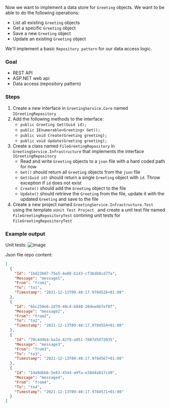 Now we want to implement a data store for `Greeting` objects. We want to be able to do the following operations:
* List all existing `Greeting` objects
* Get a specific `Greeting` object
* Save a new `Greeting` object
* Update an existing `Greeting` object

We'll implement a basic `Repository pattern` for our data access logic.

### Goal
- REST API
- ASP.NET web api
- Data access (repository pattern)

### Steps
1. Create a new interface in `GreetingService.Core` named `IGreetingRepository`
2. Add the following methods to the interface:
    - `public Greeting Get(Guid id);`
    - `public IEnumerable<Greeting> Get();`
    - `public void Create(Greeting greeting);`
    - `public void Update(Greeting greeting);`
3. Create a class named `FileGreetingRepository` in `GreetingService.Infrastructure` that implements the interface `IGreetingRepository` 
    - Read and write `Greeting` objects to a `json` file with a hard coded path for now
    - `Get()` should return all `Greeting` objects from the `json` file
    - `Get(Guid id)` should return a single `Greeting` object with `id`. Throw exception if `id` does not exist
    - `Create()` should add the `Greeting` object to the file
    - `Update()` should retrieve the `Greeting` from the file, update it with the updated `Greeting` and save to the file
4. Create a new project named `GreetingService.Infrastructure.Test` using the template `xUnit Test Project ` and create a unit test file named `FileGreetingRepositoryTest` contining unit tests for `FileGreetingRepositoryTest`  

### Example output
Unit tests:
![image](https://user-images.githubusercontent.com/2921523/145779849-3d012c07-4d4f-4a79-8a39-11e2d69cd05a.png)

Json file repo content:
```json
[
  {
    "Id": "1bd23b07-75e5-4e88-b143-cf36db8cd7fa",
    "Message": "message1",
    "From": "from1",
    "To": "to1",
    "Timestamp": "2021-12-13T09:40:17.9784526+01:00"
  },
  {
    "Id": "6bc259e6-2d70-40c4-b840-20dee66fef8f",
    "Message": "message2",
    "From": "from2",
    "To": "to2",
    "Timestamp": "2021-12-13T09:40:17.9784554+01:00"
  },
  {
    "Id": "70c4d464-ba2a-42f8-a051-7087d5d72035",
    "Message": "message3",
    "From": "from3",
    "To": "to3",
    "Timestamp": "2021-12-13T09:40:17.9784567+01:00"
  },
  {
    "Id": "14a9dbb6-5e83-4544-a9fa-e38d4a817cd9",
    "Message": "message4",
    "From": "from4",
    "To": "to4",
    "Timestamp": "2021-12-13T09:40:17.9784571+01:00"
  }
]
```